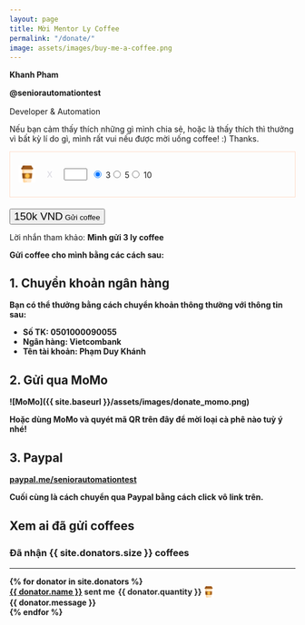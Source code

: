 ```yaml
---
layout: page
title: Mời Mentor Ly Coffee
permalink: "/donate/"
image: assets/images/buy-me-a-coffee.png
---
```


<p class="mb-0" style="line-height: 1.3;"><b>Khanh Pham</b></p>
<p class="mb-0" style="line-height: 1.3;"><b>@seniorautomationtest</b></p>
<p>Developer &amp; Automation</p>

Nếu bạn cảm thấy thích những gì mình chia sẻ, hoặc là thấy thích thì thưởng vì bất kỳ lí do gì, mình rất vui nếu được mời uống coffee! :) Thanks.

<link href="{{ site.baseurl }}/assets/css/donate.css" rel="stylesheet">

<div class="row">
<div class="col-sm-6 col-md-6 col-lg-6">
<form class="paypal" action="" method="" id="paypal_form">
<div style="display:flex;align-items:center;border:1px solid rgba(255, 129, 63, 0.264776);padding:15px;margin-bottom:20px;min-width: fit-content;"><img style="height: 30px;" src="/assets/images/donation/coffee.svg"> <span class="ori" style="padding-left:20px;padding-right:20px;color:rgba(128,126,156,0.3)">X</span>

<input autocomplete="off" name="quantity" class="form-control customquantity mb-0"  id="customquantity" value="" size="2" style="text-align:center;">   &nbsp;

<div class="form-check form-check-inline">
  <input class="form-check-input bmcinput quantity" type="radio" name="quantity" id="q3" value="3" onclick="ClearFields();" checked>
  <label for="q3" class="donation-quantity mb-0">3</label>
</div>
<div class="form-check form-check-inline">
  <input class="form-check-input bmcinput quantity" type="radio" name="quantity" id="q5" value="5" onclick="ClearFields();">
  <label for="q5" class="donation-quantity mb-0">5</label>
</div>
<div class="form-check form-check-inline">
  <input class="form-check-input bmcinput quantity" type="radio" name="quantity" id="q10" value="10" onclick="ClearFields();">
  <label for="q10" class="donation-quantity mb-0">10</label>
</div>

</div>
<!-- <div class="mb-3">
  <input name="name" placeholder="Tên (không bắt buộc)" class="form-control mb-0"  value="" style="font-size: 1.18rem;">
</div> -->

<div class="mb-3">
  <button id="submitcoffee" type="button" name="submit" class="btn senddonate" data-bs-toggle="collapse" data-bs-target="#collapsePayment" aria-expanded="false" aria-controls="collapsePayment" style="cursor: pointer;">
  <span id="totalresult" style="font-size: 1.18rem;">150k VND</span> Gửi coffee
  </button>
</div>
</form>

<!-- <div class="collapse" id="collapsePayment" markdown="1"> -->
<div markdown="1">

Lời nhắn tham khảo: <b><span id="msn">Mình</span> gửi <span id="msq">3</span> ly coffee<b>

Gửi coffee cho mình bằng các cách sau:

## 1. Chuyển khoản ngân hàng

Bạn có thể thưởng bằng cách chuyển khoản thông thường với thông tin sau:

+ Số TK: 0501000090055
+ Ngân hàng: Vietcombank
+ Tên tài khoản: Phạm Duy Khánh

## 2. Gửi qua MoMo

![MoMo]({{ site.baseurl }}/assets/images/donate_momo.png)

Hoặc dùng MoMo và quyét mã QR trên đây để mời loại cà phê nào tuỳ ý nhé!

## 3. Paypal

[paypal.me/seniorautomationtest](https://paypal.me/seniorautomationtest)

Cuối cùng là cách chuyển qua Paypal bằng cách click vô link trên.
</div>
</div>

<div class="col-sm-6 col-md-6 col-lg-6">
  <div class="mt-0">
    <h2 class="mb-0 mt-0" style="line-height: 1.3;">Xem ai đã gửi coffees</h2>
    <h3 class="mb-0 mt-0" style="line-height: 1.3;">Đã nhận <span class="text-orange">{{ site.donators.size }}</span> coffees</h3>
    <hr>
    {% for donator in site.donators %}
    <div class="post message">
      <div class="row ml-0 mr-0">
        <div style="color: #262626;line-height:1.4;">
          <strong><a href="{{ donator.from }}" target="_blank">{{ donator.name }}</a></strong>  sent me  <span class="row middle-xs" style="display:inline-flex;margin-left:2px; margin-right:2px;"><span class="badge">{{ donator.quantity }}</span> <img src="/assets/images/donation/coffee.svg" style="margin-left:2px; height: 20px"></span>
        </div>
      </div>
      <div class="messagebody">{{ donator.message }}</div>
    </div>
    {% endfor %}
  </div>
</div>
</div>
